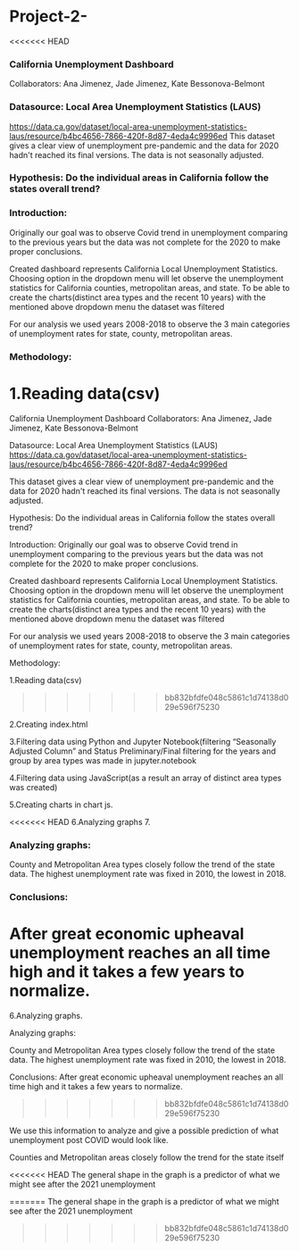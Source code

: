 # Project-2-
<<<<<<< HEAD
###
### California Unemployment Dashboard

Collaborators: Ana Jimenez, Jade Jimenez, Kate Bessonova-Belmont


### Datasource: Local Area Unemployment Statistics (LAUS)
https://data.ca.gov/dataset/local-area-unemployment-statistics-laus/resource/b4bc4656-7866-420f-8d87-4eda4c9996ed
This dataset gives a clear view of unemployment pre-pandemic and the data for 2020 hadn't reached its final versions.
The data is not seasonally adjusted.



### Hypothesis: Do the individual areas in California follow the states overall trend?


### Introduction:
Originally our goal was to observe Covid trend in unemployment comparing to the previous years but the data was not complete for the 2020 to make proper conclusions.

Created dashboard represents California Local Unemployment Statistics. Choosing option in the dropdown menu will let observe the unemployment statistics for California counties, metropolitan areas, and state.
To be able to create the charts(distinct area types and the recent 10 years) with the mentioned above dropdown menu the dataset was filtered


For our analysis we used years 2008-2018 to observe the 3 main categories of unemployment rates for state, county, metropolitan areas.



### Methodology:

1.Reading  data(csv)
=======
California Unemployment Dashboard
Collaborators: Ana Jimenez, Jade Jimenez, Kate Bessonova-Belmont

Datasource: Local Area Unemployment Statistics (LAUS)
https://data.ca.gov/dataset/local-area-unemployment-statistics-laus/resource/b4bc4656-7866-420f-8d87-4eda4c9996ed 

This dataset gives a clear view of unemployment pre-pandemic and the data for 2020 hadn't reached its final versions. 
The data is not seasonally adjusted.

Hypothesis: Do the individual areas in California follow the states overall trend?

Introduction:
Originally our goal was to observe Covid trend in unemployment comparing to the previous years but the data was not complete for the 2020 to make proper conclusions.

Created dashboard represents California Local Unemployment Statistics. Choosing option in the dropdown menu will let observe the unemployment statistics for California counties, metropolitan areas, and state. To be able to create the charts(distinct area types and the recent 10 years) with the mentioned above dropdown menu the dataset was filtered

For our analysis we used years 2008-2018 to observe the 3 main categories of unemployment rates for state, county, metropolitan areas.

Methodology:

1.Reading data(csv)
>>>>>>> bb832bfdfe048c5861c1d74138d029e596f75230

2.Creating index.html

3.Filtering data using Python and Jupyter Notebook(filtering “Seasonally Adjusted Column” and Status Preliminary/Final filtering for the years and group by area types was made in jupyter.notebook

4.Filtering data using JavaScript(as a result an array of distinct area types was created)

5.Creating charts in chart js.

<<<<<<< HEAD
6.Analyzing graphs
7.



### Analyzing graphs:

County  and Metropolitan  Area types closely follow the trend of the state data. The highest unemployment rate was fixed in 2010, the lowest in 2018.





### Conclusions:


After great economic upheaval unemployment reaches an all time high and it takes  a few years to normalize.
=======
6.Analyzing graphs.



Analyzing graphs:

County and Metropolitan Area types closely follow the trend of the state data. The highest unemployment rate was fixed in 2010, the lowest in 2018.


Conclusions:
After great economic upheaval unemployment reaches an all time high and it takes a few years to normalize.
>>>>>>> bb832bfdfe048c5861c1d74138d029e596f75230

We use this information to analyze and give a possible prediction of what unemployment post COVID would look like.

Counties and Metropolitan areas closely follow the trend for the state itself

<<<<<<< HEAD
The general shape in the graph is a predictor of what we might see after the 2021 unemployment 
 
=======
The general shape in the graph is a predictor of what we might see after the 2021 unemployment
>>>>>>> bb832bfdfe048c5861c1d74138d029e596f75230
